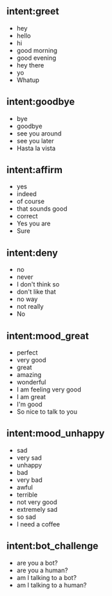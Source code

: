 ## intent:greet
- hey
- hello
- hi
- good morning
- good evening
- hey there
- yo
- Whatup

## intent:goodbye
- bye
- goodbye
- see you around
- see you later
- Hasta la vista

## intent:affirm
- yes
- indeed
- of course
- that sounds good
- correct
- Yes you are
- Sure

## intent:deny
- no
- never
- I don't think so
- don't like that
- no way
- not really
- No

## intent:mood_great
- perfect
- very good
- great
- amazing
- wonderful
- I am feeling very good
- I am great
- I'm good
- So nice to talk to you

## intent:mood_unhappy
- sad
- very sad
- unhappy
- bad
- very bad
- awful
- terrible
- not very good
- extremely sad
- so sad
- I need a coffee

## intent:bot_challenge
- are you a bot?
- are you a human?
- am I talking to a bot?
- am I talking to a human?
